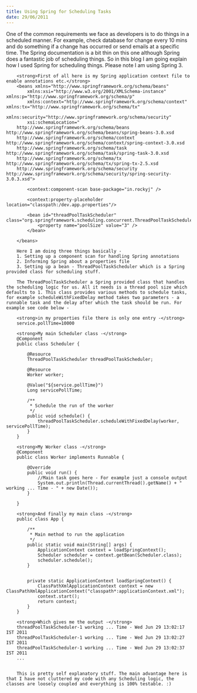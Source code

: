 ```yaml
---
title: Using Spring for Scheduling Tasks
date: 29/06/2011
---
```


One of the common requirements we face as developers is to do things in a scheduled manner. For example, check database for change every 10 mins and do something if a change has occurred or send emails at a specific time. The Spring documentation is a bit thin on this one although Spring does a fantastic job of scheduling things. So in this blog I am going explain how I used Spring for scheduling things. Please note I am using Spring 3.

        <strong>First of all here is my Spring application context file to enable annotations etc.</strong>
        <beans xmlns="http://www.springframework.org/schema/beans"
        	xmlns:xsi="http://www.w3.org/2001/XMLSchema-instance" xmlns:p="http://www.springframework.org/schema/p"
        	xmlns:context="http://www.springframework.org/schema/context" xmlns:tx="http://www.springframework.org/schema/tx"
        	xmlns:security="http://www.springframework.org/schema/security"
        	xsi:schemaLocation="
        http://www.springframework.org/schema/beans http://www.springframework.org/schema/beans/spring-beans-3.0.xsd
        http://www.springframework.org/schema/context http://www.springframework.org/schema/context/spring-context-3.0.xsd
        http://www.springframework.org/schema/task http://www.springframework.org/schema/task/spring-task-3.0.xsd
        http://www.springframework.org/schema/tx http://www.springframework.org/schema/tx/spring-tx-2.5.xsd
        http://www.springframework.org/schema/security http://www.springframework.org/schema/security/spring-security-3.0.3.xsd">

            <context:component-scan base-package="in.rockyj" />
            
            <context:property-placeholder location="classpath:/dev.app.properties"/>
            
            <bean id="threadPoolTaskScheduler" class="org.springframework.scheduling.concurrent.ThreadPoolTaskScheduler">
                <property name="poolSize" value="3" />
            </bean>

        </beans>

        Here I am doing three things basically - 
        1. Setting up a component scan for handling Spring annotations 
        2. Informing Spring about a properties file 
        3. Setting up a bean - ThreadPoolTaskScheduler which is a Spring provided class for scheduling stuff.

        The ThreadPoolTaskScheduler a Spring provided class that handles the scheduling logic for us. All it needs is a thread pool size which defaults to 1. This class provides various methods to schedule tasks, for example scheduleWithFixedDelay method takes two parameters - a runnable task and the delay after which the task should be run. For example see code below -

        <strong>in my properties file there is only one entry -</strong>
        service.pollTime=10000

        <strong>My main Scheduler class -</strong>
        @Component
        public class Scheduler {

            @Resource
            ThreadPoolTaskScheduler threadPoolTaskScheduler;
            
            @Resource
            Worker worker;
            
            @Value("${service.pollTime}")
            Long servicePollTime;
            
            /**
             * Schedule the run of the worker
             */
            public void schedule() {
                threadPoolTaskScheduler.scheduleWithFixedDelay(worker, servicePollTime);
            }
        }

        <strong>My Worker class -</strong>
        @Component
        public class Worker implements Runnable {
            
            @Override
            public void run() {
                //Main task goes here - For example just a console output
                System.out.println(Thread.currentThread().getName() + " working ... Time - " + new Date());
            }
            
        }

        <strong>And finally my main class -</strong>
        public class App {

            /**
             * Main method to run the application
             */
            public static void main(String[] args) {
                ApplicationContext context = loadSpringContext();
                Scheduler scheduler = context.getBean(Scheduler.class);
                scheduler.schedule();
            }


            private static ApplicationContext loadSpringContext() {
                ClassPathXmlApplicationContext context = new ClassPathXmlApplicationContext("classpath*:applicationContext.xml");
                context.start();
                return context;
            }
        }

        <strong>Which gives me the output -</strong>
        threadPoolTaskScheduler-1 working ... Time - Wed Jun 29 13:02:17 IST 2011
        threadPoolTaskScheduler-1 working ... Time - Wed Jun 29 13:02:27 IST 2011
        threadPoolTaskScheduler-1 working ... Time - Wed Jun 29 13:02:37 IST 2011
        ...


        This is pretty self explanatory stuff. The main advantage here is that I have not cluttered my code with any Scheduling logic, the classes are loosely coupled and everything is 100% testable. :)
